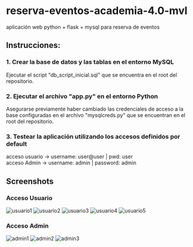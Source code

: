 # reserva-eventos-academia-4.0-mvl
aplicación web python + flask + mysql para reserva de eventos

## Instrucciones:

### 1. Crear la base de datos y las tablas en el entorno MySQL ###
Ejecutar el script "db_script_inicial.sql" que se encuentra en el root del repositorio.

### 2. Ejecutar el archivo "app.py" en el entorno Python ###
Asegurarse previamente haber cambiado las credenciales de acceso a la base configuradas en el archivo "mysqlcreds.py" que se encuentran en el root del repositorio.

### 3. Testear la aplicación utilizando los accesos definidos por default ###
acceso usuario -> username: user@user | pwd: user  
acceso Admin -> username: admin | password: admin

## Screenshots

### Acceso Usuario ###

![usuario1](https://github.com/user-attachments/assets/80437699-cbbd-492a-8ada-9e724b721e09)
![usuario2](https://github.com/user-attachments/assets/a97fcb74-5412-4797-b3df-37abba5eb543)
![usuario3](https://github.com/user-attachments/assets/85a5cf18-9ec7-4d35-97ce-350d83d0441f)
![usuario4](https://github.com/user-attachments/assets/92e02a33-b804-4393-be72-7812bf86f9f3)
![usuario5](https://github.com/user-attachments/assets/9ff99561-e86b-4194-bd02-14fe52b303ef)

### Acceso Admin ###

![admin1](https://github.com/user-attachments/assets/3740c6fe-6634-41d7-ba73-e977df1294ea)
![admin2](https://github.com/user-attachments/assets/f51e27a7-9700-42aa-b7eb-4da7eb9c75d8)
![admin3](https://github.com/user-attachments/assets/e537c381-b105-4a35-8285-4239eeba5db6)





